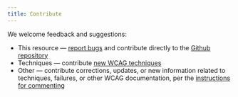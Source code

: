 ```yaml
---
title: Contribute
---
```

We welcome feedback and suggestions:

-   This resource — [report bugs](http://github.com/w3c/wai-wcag-quickref/issues/) and contribute directly to the [Github repository](http://github.com/w3c/wai-wcag-quickref)
-   Techniques — contribute [new WCAG techniques](http://www.w3.org/WAI/GL/WCAG20/TECHS-SUBMIT/)
-   Other — contribute corrections, updates, or new information related to techniques, failures, or other WCAG documentation, per the [instructions for commenting](http://www.w3.org/WAI/WCAG20/comments/)